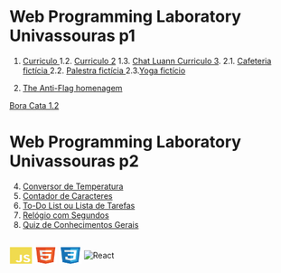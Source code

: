 # Web Programming Laboratory Univassouras p1

1. [Curriculo ](https://github.com/Luann8/curriculo-1.1)
1.2. [Curriculo 2](https://luann8.github.io/Curriculo2/)
1.3. [Chat Luann Curriculo 3](https://luann8.github.io/Chat-Luann/).
2.1. [Cafeteria fictícia ](https://github.com/Luann8/Cafeteria-ficticia)
2.2. [Palestra fictícia ](https://github.com/Luann8/Palestra-ficiticio)
2.3.[Yoga fictício](https://luann8.github.io/Yoga-ficticio/)

3. [The Anti-Flag homenagem ](https://github.com/Luann8/The-Anti-Flag-homenagem)

 [Bora Cata 1.2](https://luann8.github.io/Bora-Cata-1.2/)

# Web Programming Laboratory Univassouras p2

4. [Conversor de Temperatura](https://luann8.github.io/Conversor-de-temperatura/)
5. [Contador de Caracteres](https://luann8.github.io/Contador-de-Caracteres/)
6. [To-Do List ou Lista de Tarefas](https://luann8.github.io/To-Do-List-ou-Lista-de-Tarefas/)
7. [Relógio com Segundos](https://luann8.github.io/Relogio-segundos/)
8. [Quiz de Conhecimentos Gerais](https://luann8.github.io/Quiz-de-Conhecimentos-Gerais/)

<div style="display: inline_block"><br>
  <img align="center" alt="JS" height="30" width="40" src="https://raw.githubusercontent.com/devicons/devicon/master/icons/javascript/javascript-plain.svg">
  <img align="center" alt="HTML" height="30" width="40" src="https://raw.githubusercontent.com/devicons/devicon/master/icons/html5/html5-original.svg">
  <img align="center" alt="CSS" height="30" width="40" src="https://raw.githubusercontent.com/devicons/devicon/master/icons/css3/css3-original.svg">
  <img align="center" alt="React" height="30" width="40" src="https://cdn.jsdelivr.net/gh/devicons/devicon/icons/react/react-original.svg" />
</div>




